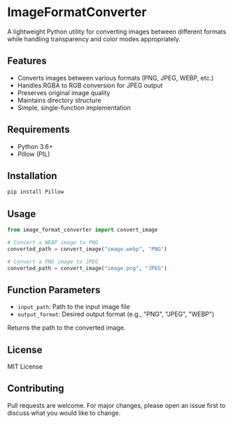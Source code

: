 # ImageFormatConverter

A lightweight Python utility for converting images between different formats while handling transparency and color modes appropriately.

## Features

- Converts images between various formats (PNG, JPEG, WEBP, etc.)
- Handles RGBA to RGB conversion for JPEG output
- Preserves original image quality
- Maintains directory structure
- Simple, single-function implementation

## Requirements

- Python 3.6+
- Pillow (PIL)

## Installation

```bash
pip install Pillow
```

## Usage

```python
from image_format_converter import convert_image

# Convert a WEBP image to PNG
converted_path = convert_image("image.webp", "PNG")

# Convert a PNG image to JPEG
converted_path = convert_image("image.png", "JPEG")
```

## Function Parameters

- `input_path`: Path to the input image file
- `output_format`: Desired output format (e.g., "PNG", "JPEG", "WEBP")

Returns the path to the converted image.

## License

MIT License

## Contributing

Pull requests are welcome. For major changes, please open an issue first to discuss what you would like to change.
